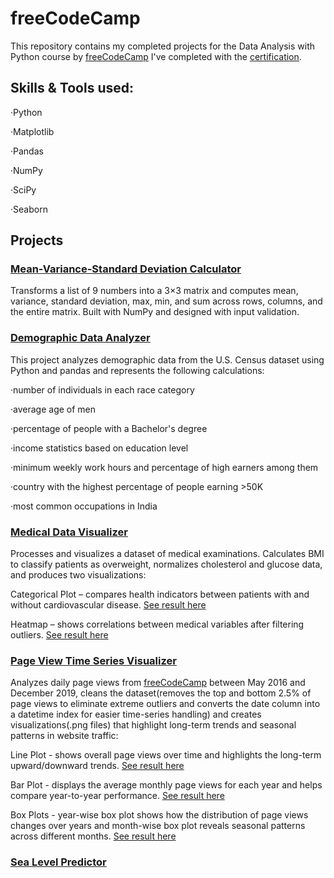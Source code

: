 # freeCodeCamp

This repository contains my completed projects for the Data Analysis with Python course by [freeCodeCamp](https://www.freecodecamp.org/learn) I've completed with the [certification](https://github.com/ulyanafrolova/freeCodeCamp/blob/main/Certficate.png).

## Skills & Tools used:

·Python 

·Matplotlib

·Pandas

·NumPy

·SciPy

·Seaborn


## Projects

### [Mean-Variance-Standard Deviation Calculator](https://github.com/ulyanafrolova/freeCodeCamp/blob/main/mean_var_std.py)

Transforms a list of 9 numbers into a 3×3 matrix and computes mean, variance, standard deviation, max, min, and sum across rows, columns, and the entire matrix. Built with NumPy and designed with input validation.

### [Demographic Data Analyzer](https://github.com/ulyanafrolova/freeCodeCamp/blob/main/demographic_data_analyzer.py)

This project analyzes demographic data from the U.S. Census dataset using Python and pandas and represents the following calculations:

·number of individuals in each race category

·average age of men

·percentage of people with a Bachelor's degree

·income statistics based on education level

·minimum weekly work hours and percentage of high earners among them

·country with the highest percentage of people earning >50K

·most common occupations in India

### [Medical Data Visualizer](https://github.com/ulyanafrolova/freeCodeCamp/blob/main/medical_data_visualizer.py)

Processes and visualizes a dataset of medical examinations. Calculates BMI to classify patients as overweight, normalizes cholesterol and glucose data, and produces two visualizations:

Categorical Plot – compares health indicators between patients with and without cardiovascular disease. [See result here](https://github.com/ulyanafrolova/freeCodeCamp/blob/main/catplot.png)

Heatmap – shows correlations between medical variables after filtering outliers. [See result here](https://github.com/ulyanafrolova/freeCodeCamp/blob/main/heatmap.png)

### [Page View Time Series Visualizer](https://github.com/ulyanafrolova/freeCodeCamp/blob/main/time_series_visualizer.py)

Analyzes daily page views from [freeCodeCamp](https://www.freecodecamp.org/learn) between May 2016 and December 2019, cleans the dataset(removes the top and bottom 2.5% of page views to eliminate extreme outliers and converts the date column into a datetime index for easier time-series handling) and creates visualizations(.png files) that highlight long-term trends and seasonal patterns in website traffic:

Line Plot - shows overall page views over time and highlights the long-term upward/downward trends. [See result here](https://github.com/ulyanafrolova/freeCodeCamp/blob/main/line_plot.png)

Bar Plot - displays the average monthly page views for each year and helps compare year-to-year performance. [See result here](https://github.com/ulyanafrolova/freeCodeCamp/blob/main/bar_plot.png)

Box Plots - year-wise box plot shows how the distribution of page views changes over years and month-wise box plot reveals seasonal patterns across different months. [See result here](https://github.com/ulyanafrolova/freeCodeCamp/blob/main/box_plot.png)

### [Sea Level Predictor]()
